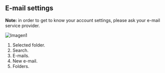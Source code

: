 ## E-mail settings

**Note:** in order to get to know your account settings, please ask your e-mail service provider.

![Imagen1](http://static.energysistem.com/images/manuals/42436/58d2ad379f638.jpg)

1. Selected folder.
2. Search.
3. E-mails.
4. New e-mail.
5. Folders.
